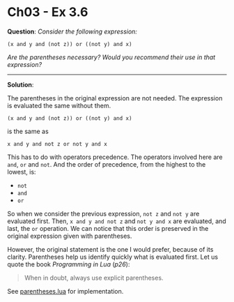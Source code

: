 Ch03 - Ex 3.6
============

**Question**: *Consider the following expression:*
    
    (x and y and (not z)) or ((not y) and x)

*Are the parentheses necessary? Would you recommend their use in that expression?*

------------

**Solution**:

The parentheses in the original expression are not needed. The expression is evaluated the same without them.

    (x and y and (not z)) or ((not y) and x)

is the same as

    x and y and not z or not y and x

This has to do with operators precedence. The operators involved here are `and`, `or` and `not`. And the order of precedence, from the highest to the lowest, is:

* `not`
* `and`
* `or`

So when we consider the previous expression, `not z` and `not y` are evaluated first. Then, `x and y and not z` and `not y and x` are evaluated, and last, the `or` operation. We can notice that this order is preserved in the original expression given with parentheses.

However, the original statement is the one I would prefer, because of its clarity. Parentheses help us identify quickly what is evaluated first. Let us quote the book *Programming in Lua* (*p26*):

> When in doubt, always use explicit parentheses.


See [parentheses.lua](parentheses.lua) for implementation.